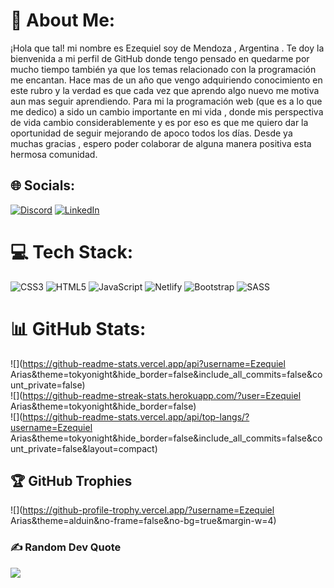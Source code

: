 # 💫 About Me:
¡Hola que tal! mi nombre es Ezequiel soy de Mendoza , Argentina . Te doy la bienvenida a mi perfil de GitHub donde tengo pensado en quedarme por mucho tiempo también ya que los temas relacionado con la programación me encantan. Hace mas de un año que vengo adquiriendo conocimiento en este rubro y la verdad es que cada vez que aprendo algo nuevo me motiva aun mas seguir aprendiendo. Para mi la programación web (que es a lo que me dedico) a sido un cambio importante en mi vida , donde mis perspectiva de vida cambio considerablemente y es por eso es que me quiero dar la oportunidad de seguir mejorando de apoco todos los días. Desde ya muchas gracias , espero poder colaborar de alguna manera positiva esta hermosa comunidad.    


## 🌐 Socials:
[![Discord](https://img.shields.io/badge/Discord-%237289DA.svg?logo=discord&logoColor=white)](https://discord.gg/ezequielarias) [![LinkedIn](https://img.shields.io/badge/LinkedIn-%230077B5.svg?logo=linkedin&logoColor=white)]((https://www.linkedin.com/in/ezequiel-arias-/)) 

# 💻 Tech Stack:
![CSS3](https://img.shields.io/badge/css3-%231572B6.svg?style=for-the-badge&logo=css3&logoColor=white) ![HTML5](https://img.shields.io/badge/html5-%23E34F26.svg?style=for-the-badge&logo=html5&logoColor=white) ![JavaScript](https://img.shields.io/badge/javascript-%23323330.svg?style=for-the-badge&logo=javascript&logoColor=%23F7DF1E) ![Netlify](https://img.shields.io/badge/netlify-%23000000.svg?style=for-the-badge&logo=netlify&logoColor=#00C7B7) ![Bootstrap](https://img.shields.io/badge/bootstrap-%23563D7C.svg?style=for-the-badge&logo=bootstrap&logoColor=white) ![SASS](https://img.shields.io/badge/SASS-hotpink.svg?style=for-the-badge&logo=SASS&logoColor=white)
# 📊 GitHub Stats:
![](https://github-readme-stats.vercel.app/api?username=Ezequiel Arias&theme=tokyonight&hide_border=false&include_all_commits=false&count_private=false)<br/>
![](https://github-readme-streak-stats.herokuapp.com/?user=Ezequiel Arias&theme=tokyonight&hide_border=false)<br/>
![](https://github-readme-stats.vercel.app/api/top-langs/?username=Ezequiel Arias&theme=tokyonight&hide_border=false&include_all_commits=false&count_private=false&layout=compact)

## 🏆 GitHub Trophies
![](https://github-profile-trophy.vercel.app/?username=Ezequiel Arias&theme=alduin&no-frame=false&no-bg=true&margin-w=4)

### ✍️ Random Dev Quote
![](https://quotes-github-readme.vercel.app/api?type=horizontal&theme=dark)

<!-- Proudly created with GPRM ( https://gprm.itsvg.in ) -->
